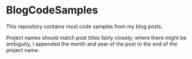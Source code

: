 # BlogCodeSamples
This repository contains most code samples from my blog posts.

Project names should match post titles fairly closely; where there might be ambiguity, I appended the month and year of the post to the end of the project name.
